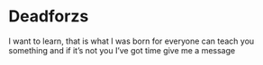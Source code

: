 # Deadforzs
I want to learn, that is what I was born for everyone can teach you something and if it’s not you I’ve got time give me a message
